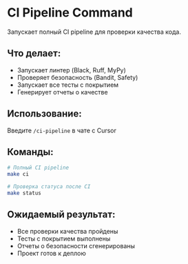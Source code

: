 # CI Pipeline Command

Запускает полный CI pipeline для проверки качества кода.

## Что делает:
- Запускает линтер (Black, Ruff, MyPy)
- Проверяет безопасность (Bandit, Safety)
- Запускает все тесты с покрытием
- Генерирует отчеты о качестве

## Использование:
Введите `/ci-pipeline` в чате с Cursor

## Команды:
```bash
# Полный CI pipeline
make ci

# Проверка статуса после CI
make status
```

## Ожидаемый результат:
- Все проверки качества пройдены
- Тесты с покрытием выполнены
- Отчеты о безопасности сгенерированы
- Проект готов к деплою
